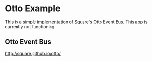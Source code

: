 # Otto Example

This is a simple implementation of Square's Otto Event Bus. This app is currently not functioning

## Otto Event Bus

http://square.github.io/otto/
